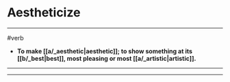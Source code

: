 # Aestheticize
---
#verb
- **To make [[a/_aesthetic|aesthetic]]; to show something at its [[b/_best|best]], most pleasing or most [[a/_artistic|artistic]].**
---
---
